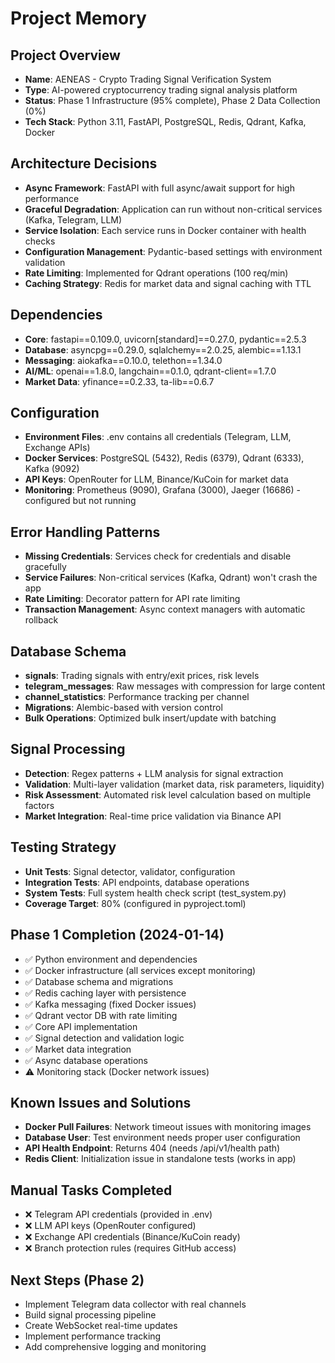 # Project Memory

## Project Overview
- **Name**: AENEAS - Crypto Trading Signal Verification System
- **Type**: AI-powered cryptocurrency trading signal analysis platform
- **Status**: Phase 1 Infrastructure (95% complete), Phase 2 Data Collection (0%)
- **Tech Stack**: Python 3.11, FastAPI, PostgreSQL, Redis, Qdrant, Kafka, Docker

## Architecture Decisions
- **Async Framework**: FastAPI with full async/await support for high performance
- **Graceful Degradation**: Application can run without non-critical services (Kafka, Telegram, LLM)
- **Service Isolation**: Each service runs in Docker container with health checks
- **Configuration Management**: Pydantic-based settings with environment validation
- **Rate Limiting**: Implemented for Qdrant operations (100 req/min)
- **Caching Strategy**: Redis for market data and signal caching with TTL

## Dependencies
- **Core**: fastapi==0.109.0, uvicorn[standard]==0.27.0, pydantic==2.5.3
- **Database**: asyncpg==0.29.0, sqlalchemy==2.0.25, alembic==1.13.1
- **Messaging**: aiokafka==0.10.0, telethon==1.34.0
- **AI/ML**: openai==1.8.0, langchain==0.1.0, qdrant-client==1.7.0
- **Market Data**: yfinance==0.2.33, ta-lib==0.6.7

## Configuration
- **Environment Files**: .env contains all credentials (Telegram, LLM, Exchange APIs)
- **Docker Services**: PostgreSQL (5432), Redis (6379), Qdrant (6333), Kafka (9092)
- **API Keys**: OpenRouter for LLM, Binance/KuCoin for market data
- **Monitoring**: Prometheus (9090), Grafana (3000), Jaeger (16686) - configured but not running

## Error Handling Patterns
- **Missing Credentials**: Services check for credentials and disable gracefully
- **Service Failures**: Non-critical services (Kafka, Qdrant) won't crash the app
- **Rate Limiting**: Decorator pattern for API rate limiting
- **Transaction Management**: Async context managers with automatic rollback

## Database Schema
- **signals**: Trading signals with entry/exit prices, risk levels
- **telegram_messages**: Raw messages with compression for large content
- **channel_statistics**: Performance tracking per channel
- **Migrations**: Alembic-based with version control
- **Bulk Operations**: Optimized bulk insert/update with batching

## Signal Processing
- **Detection**: Regex patterns + LLM analysis for signal extraction
- **Validation**: Multi-layer validation (market data, risk parameters, liquidity)
- **Risk Assessment**: Automated risk level calculation based on multiple factors
- **Market Integration**: Real-time price validation via Binance API

## Testing Strategy
- **Unit Tests**: Signal detector, validator, configuration
- **Integration Tests**: API endpoints, database operations
- **System Tests**: Full system health check script (test_system.py)
- **Coverage Target**: 80% (configured in pyproject.toml)

## Phase 1 Completion (2024-01-14)
- ✅ Python environment and dependencies
- ✅ Docker infrastructure (all services except monitoring)
- ✅ Database schema and migrations
- ✅ Redis caching layer with persistence
- ✅ Kafka messaging (fixed Docker issues)
- ✅ Qdrant vector DB with rate limiting
- ✅ Core API implementation
- ✅ Signal detection and validation logic
- ✅ Market data integration
- ✅ Async database operations
- ⚠️ Monitoring stack (Docker network issues)

## Known Issues and Solutions
- **Docker Pull Failures**: Network timeout issues with monitoring images
- **Database User**: Test environment needs proper user configuration
- **API Health Endpoint**: Returns 404 (needs /api/v1/health path)
- **Redis Client**: Initialization issue in standalone tests (works in app)

## Manual Tasks Completed
- ❌ Telegram API credentials (provided in .env)
- ❌ LLM API keys (OpenRouter configured)
- ❌ Exchange API credentials (Binance/KuCoin ready)
- ❌ Branch protection rules (requires GitHub access)

## Next Steps (Phase 2)
- Implement Telegram data collector with real channels
- Build signal processing pipeline
- Create WebSocket real-time updates
- Implement performance tracking
- Add comprehensive logging and monitoring
